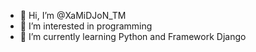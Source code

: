 - 👋 Hi, I’m @XaMiDJoN_TM
- 👀 I’m interested in programming
- 🌱 I’m currently learning Python and Framework Django
